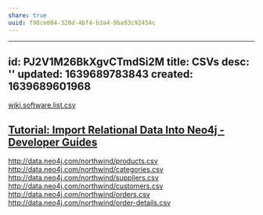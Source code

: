 ```yaml
---
share: true
uuid: f98ce084-328d-4bf4-b3a4-9ba93c92454c
---
```

---
id: PJ2V1M26BkXgvCTmdSi2M
title: CSVs
desc: ''
updated: 1639689783843
created: 1639689601968
---

[wiki.software.list.csv](/undefined)

## [Tutorial: Import Relational Data Into Neo4j - Developer Guides](https://neo4j.com/developer/guide-importing-data-and-etl/)

http://data.neo4j.com/northwind/products.csv
http://data.neo4j.com/northwind/categories.csv
http://data.neo4j.com/northwind/suppliers.csv
http://data.neo4j.com/northwind/customers.csv
http://data.neo4j.com/northwind/orders.csv
http://data.neo4j.com/northwind/order-details.csv
